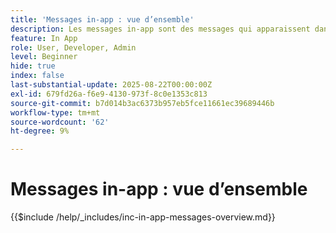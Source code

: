 ```yaml
---
title: 'Messages in-app : vue d’ensemble'
description: Les messages in-app sont des messages qui apparaissent dans une application lorsque l’utilisateur l’utilise activement. Il s’agit de messages de type recouvrement qui se trouvent sur le dessus de votre application. Elles ne s'affichent pas sur l'écran de verrouillage ou à l'extérieur de l'application, mais sous forme de bannières, de fenêtres contextuelles ou de petites cartes lorsque l'utilisateur explore l'application.
feature: In App
role: User, Developer, Admin
level: Beginner
hide: true
index: false
last-substantial-update: 2025-08-22T00:00:00Z
exl-id: 679fd26a-f6e9-4130-973f-8c0e1353c813
source-git-commit: b7d014b3ac6373b957eb5fce11661ec39689446b
workflow-type: tm+mt
source-wordcount: '62'
ht-degree: 9%

---
```


# Messages in-app : vue d’ensemble

{{$include /help/_includes/inc-in-app-messages-overview.md}}
